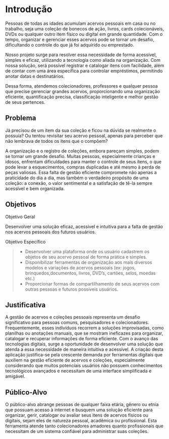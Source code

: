 # Introdução

Pessoas de todas as idades acumulam acervos pessoais em casa ou no trabalho, seja uma coleção de bonecos de ação, livros, cards colecionáveis, DVDs ou qualquer outro item físico ou digital em grande quantidade. Com o tempo, organizar e gerenciar esses acervos pode se tornar um desafio, dificultando o controle do que já foi adquirido ou emprestado.

Nosso projeto surge para resolver essa necessidade de forma acessível, simples e eficaz, utilizando a tecnologia como aliada na organização. Com nossa solução, será possível registrar e catalogar itens com facilidade, além de contar com uma área específica para controlar empréstimos, permitindo anotar datas e destinatários.

Dessa forma, atendemos colecionadores, professores e qualquer pessoa que precise gerenciar grandes acervos, proporcionando uma organização eficiente, quantificação precisa, classificação inteligente e melhor gestão de seus pertences. 

## Problema
Já precisou de um item da sua coleção e ficou na dúvida se realmente o possuía? Ou tentou revisitar seu acervo pessoal, apenas para perceber que não lembrava de todos os itens que o compõem?

A organização e o registro de coleções, embora pareçam simples, podem se tornar um grande desafio. Muitas pessoas, especialmente crianças e idosos, enfrentam dificuldades para manter o controle de seus itens, o que pode levar a esquecimentos, compras duplicadas e até mesmo à perda de peças valiosas. Essa falta de gestão eficiente compromete não apenas a praticidade do dia a dia, mas também o verdadeiro propósito de uma coleção: a conexão, o valor sentimental e a satisfação de tê-la sempre acessível e bem organizada.


## Objetivos

 Objetivo Geral 
 
Desenvolver uma solução eficaz, acessível e intuitiva para a falta de gestão nos acervos pessoais dos futuros usuários.

Objetivo Específico

> - Desenvolver uma plataforma onde os usuário cadastrem os objetos de seu acervo pessoal de forma prática e simples.
> - Disponibilizar ferramentas de organização aos mais diversos modelos e variações de acervos pessoais (ex: jogos, brinquedos,documentos, livros, DVD’s, cartões, selos, moedas etc.)
> - Proporcionar formas de compartilhamento de seus acervos com outras pessoas e futuros possíveis usuários.


## Justificativa

A gestão de acervos e coleções pessoais representa um desafio significativo para pessoas comuns, pesquisadores e colecionadores. Frequentemente, esses indivíduos recorrem a soluções improvisadas, como planilhas ou anotações manuais, que se mostram ineficazes para organizar, catalogar e recuperar informações de forma eficiente. Com o avanço das tecnologias digitais, surge a oportunidade de desenvolver uma solução que atenda a essa necessidade de maneira intuitiva e acessível. A criação desta aplicação justifica-se pela crescente demanda por ferramentas digitais que auxiliem na gestão eficiente de acervos e coleções, especialmente considerando que muitos potenciais usuários não possuem conhecimentos tecnológicos avançados e necessitam de uma interface simplificada e amigável.


## Público-Alvo

O público-alvo abrange pessoas de qualquer faixa etária, gênero ou etnia que possuam acesso à internet e busquem uma solução eficiente para organizar, gerir, catalogar ou avaliar seus itens de acervos físicos ou digitais, sejam eles de natureza pessoal, acadêmica ou profissional. Esta ferramenta atende tanto colecionadores amadores quanto profissionais que necessitam de um sistema confiável para administrar suas coleções.
